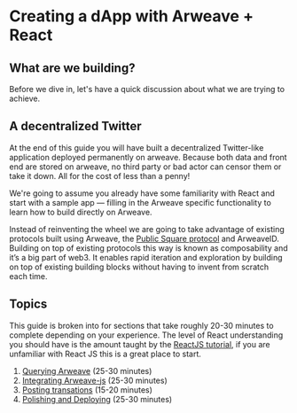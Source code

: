 # Creating a dApp with Arweave + React
## What are we building?
Before we dive in, let's have a quick discussion about what we are trying to achieve.
## A decentralized Twitter
At the end of this guide you will have built a decentralized Twitter-like application deployed permanently on arweave. Because both data and front end are stored on arweave, no third party or bad actor can censor them or take it down. All for the cost of less than a penny!

We're going to assume you already have some familiarity with React and start with a sample app — filling in the Arweave specific functionality to learn how to build directly on Arweave.

Instead of reinventing the wheel we are going to take advantage of existing protocols built using Arweave, the [Public Square protocol](https://gist.github.com/samcamwilliams/811537f0a52b39057af1def9e61756b2) and ArweaveID. Building on top of existing protocols this way is known as composability and it’s a big part of web3. It enables rapid iteration and exploration by building on top of existing building blocks without having to invent from scratch each time.
## Topics
This guide is broken into for sections that take roughly 20-30 minutes to complete depending on your experience. The level of React understanding you should have is the amount taught by the [ReactJS tutorial](https://reactjs.org/tutorial/tutorial.html), if you are unfamiliar with React JS this is a great place to start.
1. [Querying Arweave](01-QueryingArweave.md#querying-arweave) (25-30 minutes)
2. [Integrating Arweave-js](02-IntegratingArweaveJS.md#integrating-arweave-js) (25-30 minutes)
3. [Posting transations](03-PostingTransactions.md#posting-transactions) (15-20 minutes)
4. [Polishing and Deploying](04-PolishingAndDeploying.md#polishing-and-deploying) (25-30 minutes)


